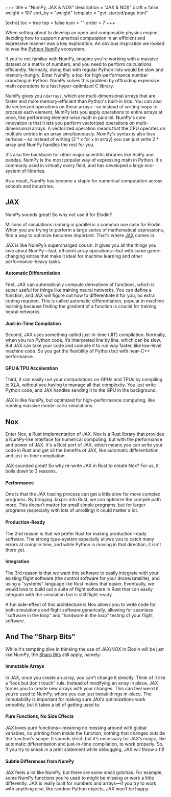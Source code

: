 +++
title = "NumPy, JAX & NOX"
description = "JAX & NOX"
draft = false
weight = 107
sort_by = "weight"
template = "get-started/page.html"

[extra]
toc = true
top = false
icon = ""
order = 7
+++

When setting about to develop an open and composable physics engine, deciding how to support numerical computation in an efficient and
expressive manner was a key exploration. An obvious inspiration we looked to was the [Python NumPy](https://numpy.org/) ecosystem.

If you're not familiar with NumPy, imagine you're working with a massive dataset or a matrix of numbers, and you need to perform calculations
efficiently. Normally, doing that with regular Python lists would be slow and memory-hungry. Enter NumPy: a tool
for high-performance number crunching in Python. NumPy solves this problem by offloading expensive math operations to a fast hyper-optimized C library.

NumPy gives you `ndarrays`, which are multi-dimensional arrays that are faster and more memory-efficient than Python's built-in lists. You can
also do vectorized operations on these arrays—so instead of writing loops to process each element, NumPy lets you apply operations to entire
arrays at once, like performing element-wise math in parallel. NumPy's core innovation is that it lets you perform vectorized operations on
multi-dimensional arrays. A vectorized operation means that the CPU operates on multiple entries in an array simultaneously. NumPy's syntax
is also less verbose – so instead of writing [2 * x for x in array] you can just write 2 * array and NumPy handles the rest for you.

It's also the backbone for other major scientific libraries like SciPy and pandas. NumPy is the most popular way of expressing math in
Python. It's commonly used in virtually every field, and has developed a large eco-system of libraries.

As a result, NumPy has become a staple for numerical computation across schools and industries.

## JAX

NumPy sounds great! So why not use it for Elodin?

Millions of simulations running in parallel is a common use case for Elodin. When you are trying to perform a large series of mathematical
expressions, find a way to optimize becomes important. That's where [JAX](https://jax.readthedocs.io/en/latest/) comes in.

JAX is like NumPy’s supercharged cousin. It gives you all the things you love about NumPy—fast, efficient array operations—but with some
game-changing extras that make it ideal for machine learning and other performance-heavy tasks.

#### Automatic Differentiation

First, JAX can automatically compute derivatives of functions, which is super useful for things like training neural networks. You can
define a function, and JAX will figure out how to differentiate it for you, no extra coding required. This is called automatic differentiation,
popular in machine learning because finding the gradient of a function is crucial for training neural networks.

#### Just-in-Time Compilation

Second, JAX uses something called just-in-time (JIT) compilation. Normally, when you run Python code, it’s interpreted line by line,
which can be slow. But JAX can take your code and compile it to run way faster, like low-level machine code. So you get the flexibility of
Python but with near-C++ performance.

#### GPU & TPU Acceleration

Third, it can easily run your computations on GPUs and TPUs by compiling to [XLA](https://openxla.org/xla), without you having to manage
all that complexity. You just write Python code, and JAX handles sending it to the GPU in the background.

JAX is like NumPy, but optimized for high-performance computing, like running massive monte-carlo simulations.


## Nox

Enter Nox, a Rust implementation of JAX. Nox is a Rust library that provides a NumPy-like interface for numerical computing, but with the
performance and power of JAX. It's a Rust port of JAX, which means you can write your code in Rust and get all the benefits of JAX, like
automatic differentiation and just-in-time compilation.

JAX sounded great! So why re-write JAX in Rust to create Nox? For us, it boils down to 3 reasons.

#### Performance

One is that the JAX tracing process can get a little slow for more complex programs. By bringing Jaxprs into Rust, we can optimize the
compile path more. This doesn't matter for small simple programs, but for larger programs (especially with lots of unrolling) it could matter a lot.

#### Production-Ready

The 2nd reason is that we prefer Rust for making production-ready software. The strong type-system especially allows you to catch many errors
at compile time, and while Python is moving in that direction, it isn't there yet.

#### Integration

The 3rd reason is that we want this software to easily integrate with your existing flight software (the control software for your drone/satellite),
and using a "systems" language like Rust makes that easier. Eventually, we would love to build out a suite of flight software in Rust that can easily
integrate with the simulation but is still flight-ready.

A fun side-effect of this architecture is Nox allows you to write code for both simulations and flight software generically, allowing for seamless
"software in the loop" and "hardware in the loop" testing of your flight software.

## And The "Sharp Bits"

While it's tempting dive in thinking the use of JAX/NOX in Elodin will be just like NumPy, the
[Sharp Bits](https://jax.readthedocs.io/en/latest/notebooks/Common_Gotchas_in_JAX.html) still apply, namely:

#### Immutable Arrays
In JAX, once you create an array, you can’t change it directly. Think of it like a "look but don’t touch" rule. Instead of modifying an
array in place, JAX forces you to create new arrays with your changes. This can feel weird if you’re used to NumPy, where you can just tweak
things in-place. The immutability is important for making sure JAX’s optimizations work smoothly, but it takes a bit of getting used to.

#### Pure Functions, No Side Effects
JAX loves pure functions—meaning no messing around with global variables, no printing from inside the function, nothing that changes outside
the function's scope. It sounds strict, but it’s necessary for JAX’s magic, like automatic differentiation and just-in-time compilation, to
work properly. So, if you try to sneak in a print statement while debugging, JAX will throw a fit!

#### Subtle Differences from NumPy
JAX feels a lot like NumPy, but there are some small gotchas. For example, some NumPy functions you’re used to might be missing or work a
little differently. JAX is really built for numbers and arrays—if you try to work with anything else, like random Python objects, JAX won’t be happy.
